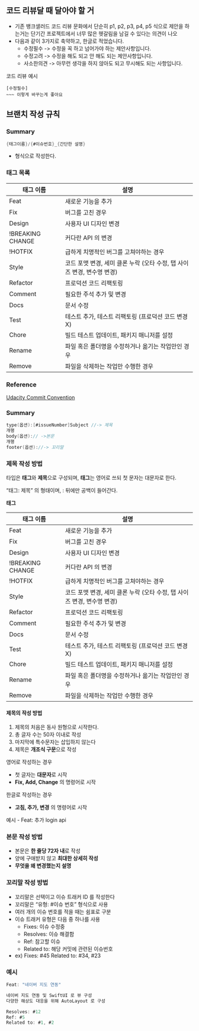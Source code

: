 ## 코드 리뷰달 때 달아야 할 거

- 기존 뱅크샐러드 코드 리뷰 문화에서 단순히 p1, p2, p3, p4, p5 식으로 제안을 하는거는 단기간 프로젝트에서 너무 많은 헷갈림을 남길 수 있다는 의견이 나오
- 다음과 같이 3가지로 축약하고, 한글로 적었습니다.
    - 수정필수 -> 수정을 꼭 하고 넘어가야 하는 제안사항입니다.
    - 수정고려 -> 수정을 해도 되고 안 해도 되는 제안사항입니다.
    - 사소한의견 -> 아무런 생각을 하지 않아도 되고 무시해도 되는 사항입니다.

코드 리뷰 예시
```plain
[수정필수]
~~~ 이렇게 바꾸는게 좋아요
```

## 브랜치 작성 규칙

### Summary

```swift
{태그이름}/{#이슈번호}_{간단한 설명}
```

- 형식으로 작성한다.

### 태그 목록
| 태그 이름  | 설명 |
| --- | --- |
| Feat | 새로운 기능을 추가 |
| Fix | 버그를 고친 경우 |
| Design | 사용자 UI 디자인 변경 |
| !BREAKING CHANGE | 커다란 API 의 변경 |
| !HOTFIX | 급하게 치명적인 버그를 고쳐야하는 경우 |
| Style | 코드 포맷 변경, 세미 클론 누락 (오타 수정, 탭 사이즈 변경, 변수명 변경) |
| Refactor | 프로덕션 코드 리팩토링 |
| Comment | 필요한 주석 추가 및 변경 |
| Docs | 문서 수정 |
| Test | 테스트 추가, 테스트 리팩토링 (프로덕션 코드 변경 X) |
| Chore | 빌드 테스트 업데이트, 패키지 매니저를 설정 |
| Rename | 파일 혹은 폴더명을 수정하거나 옮기는 작업만인 경우 |
| Remove | 파일을 삭제하는 작업만 수행한 경우 |

### Reference
[Udacity Commit Convention](https://overcome-the-limits.tistory.com/entry/협업-협업을-위한-기본적인-git-커밋컨벤션-설정하기)

### Summary

```kotlin
type(옵션):[#issueNumber]Subject //-> 제목
개행
body(옵션):// ->본문
개행
footer(옵션)://-> 꼬리말
```

### 제목 작성 방법

타입은 **태그**와 **제목**으로 구성되며, **태그**는 영어로 쓰되 첫 문자는 대문자로 한다.

“태그: 제목” 의 형태이며, : 뒤에만 공백이 들어간다.

**태그**

| 태그 이름  | 설명 |
| --- | --- |
| Feat | 새로운 기능을 추가 |
| Fix | 버그를 고친 경우 |
| Design | 사용자 UI 디자인 변경 |
| !BREAKING CHANGE | 커다란 API 의 변경 |
| !HOTFIX | 급하게 치명적인 버그를 고쳐야하는 경우 |
| Style | 코드 포맷 변경, 세미 클론 누락 (오타 수정, 탭 사이즈 변경, 변수명 변경) |
| Refactor | 프로덕션 코드 리팩토링 |
| Comment | 필요한 주석 추가 및 변경 |
| Docs | 문서 수정 |
| Test | 테스트 추가, 테스트 리팩토링 (프로덕션 코드 변경 X) |
| Chore | 빌드 테스트 업데이트, 패키지 매니저를 설정 |
| Rename | 파일 혹은 폴더명을 수정하거나 옮기는 작업만인 경우 |
| Remove | 파일을 삭제하는 작업만 수행한 경우 |

#### 제목의 작성 방법

1. 제목의 처음은 동사 원형으로 시작한다.<br>
2. 총 글자 수는 50자 이내로 작성<br>
3. 마지막에 특수문자는 삽입하지 않는다<br>
4. 제목은 **개조식 구문**으로 작성

영어로 작성하는 경우

- 첫 글자는 **대문자**로 시작
- **Fix, Add, Change** 의 명령어로 시작

한글로 작성하는 경우

- **고침, 추가, 변경** 의 명령어로 시작

예시 - Feat: 추가 login api

### 본문 작성 방법

- 본문은 **한 줄당 72자 내**로 작성
- 양에 구애받지 않고 **최대한 상세히 작성**
- **무엇을 왜 변경했는지 설명**

### 꼬리말 작성 방법

- 꼬리말은 선택이고 이슈 트래커 ID 를 작성한다
- 꼬리말은 “유형: #이슈 번호” 형식으로 사용
- 여러 개의 이슈 번호를 적을 때는 쉼표로 구분
- 이슈 트래커 유형은 다음 중 하나를 사용
    - Fixes: 이슈 수정중
    - Resolves: 이슈 해결함
    - Ref: 참고할 이슈
    - Related to: 해당 커밋에 관련된 이슈번호
- ex) Fixes: #45 Related to: #34, #23

### 예시

```swift
Feat: "네이버 지도 연동"

네이버 지도 연동 및 SwiftUI 로 뷰 구성
다양한 해상도 대응을 위해 AutoLayout 로 구성

Resolves: #12
Ref: #5
Related to: #1, #2
